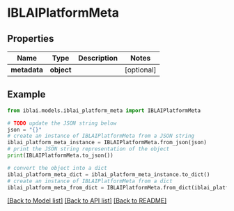 # IBLAIPlatformMeta


## Properties

Name | Type | Description | Notes
------------ | ------------- | ------------- | -------------
**metadata** | **object** |  | [optional] 

## Example

```python
from iblai.models.iblai_platform_meta import IBLAIPlatformMeta

# TODO update the JSON string below
json = "{}"
# create an instance of IBLAIPlatformMeta from a JSON string
iblai_platform_meta_instance = IBLAIPlatformMeta.from_json(json)
# print the JSON string representation of the object
print(IBLAIPlatformMeta.to_json())

# convert the object into a dict
iblai_platform_meta_dict = iblai_platform_meta_instance.to_dict()
# create an instance of IBLAIPlatformMeta from a dict
iblai_platform_meta_from_dict = IBLAIPlatformMeta.from_dict(iblai_platform_meta_dict)
```
[[Back to Model list]](../README.md#documentation-for-models) [[Back to API list]](../README.md#documentation-for-api-endpoints) [[Back to README]](../README.md)


